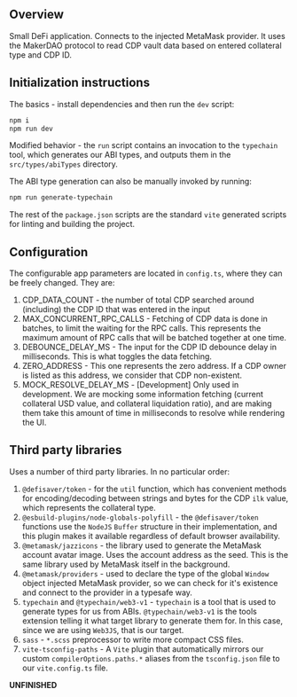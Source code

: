 ## Overview

Small DeFi application. Connects to the injected MetaMask provider. It uses the MakerDAO protocol to read CDP vault data based on entered collateral type and CDP ID.

## Initialization instructions

The basics - install dependencies and then run the `dev` script:

```bash
npm i
npm run dev
```

Modified behavior - the `run` script contains an invocation to the `typechain` tool, which generates our ABI types, and outputs them in the `src/types/abiTypes` directory.

The ABI type generation can also be manually invoked by running:

```bash
npm run generate-typechain
```

The rest of the `package.json` scripts are the standard `vite` generated scripts for linting and building the project.

## Configuration

The configurable app parameters are located in `config.ts`, where they can be freely changed. They are:

1. CDP_DATA_COUNT - the number of total CDP searched around (including) the CDP ID that was entered in the input
2. MAX_CONCURRENT_RPC_CALLS - Fetching of CDP data is done in batches, to limit the waiting for the RPC calls. This represents the maximum amount of RPC calls that will be batched together at one time.
3. DEBOUNCE_DELAY_MS - The input for the CDP ID debounce delay in milliseconds. This is what toggles the data fetching.
4. ZERO_ADDRESS - This one represents the zero address. If a CDP owner is listed as this address, we consider that CDP non-existent.
5. MOCK_RESOLVE_DELAY_MS - [Development] Only used in development. We are mocking some information fetching (current collateral USD value, and collateral liquidation ratio), and are making them take this amount of time in milliseconds to resolve while rendering the UI.

## Third party libraries

Uses a number of third party libraries. In no particular order:

1. `@defisaver/token` - for the `util` function, which has convenient methods for encoding/decoding between strings and bytes for the CDP `ilk` value, which represents the collateral type.
2. `@esbuild-plugins/node-globals-polyfill` - the `@defisaver/token` functions use the `NodeJS` `Buffer` structure in their implementation, and this plugin makes it available regardless of default browser availability.
3. `@metamask/jazzicons` - the library used to generate the MetaMask account avatar image. Uses the account address as the seed. This is the same library used by MetaMask itself in the background.
4. `@metamask/providers` - used to declare the type of the global `Window` object injected MetaMask provider, so we can check for it's existence and connect to the provider in a typesafe way.
5. `typechain` and `@typechain/web3-v1` - `typechain` is a tool that is used to generate types for us from ABIs. `@typechain/web3-v1` is the tools extension telling it what target library to generate them for. In this case, since we are using `Web3JS`, that is our target.
6. `sass` - `*.scss` preprocessor to write more compact CSS files.
7. `vite-tsconfig-paths` - A `Vite` plugin that automatically mirrors our custom `compilerOptions.paths.*` aliases from the `tsconfig.json` file to our `vite.config.ts` file.

**UNFINISHED**
